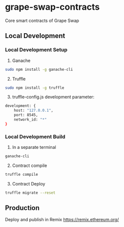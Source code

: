 # grape-swap-contracts
Core smart contracts of Grape Swap

## Local Development
  
### Local Development Setup
1. Ganache
```bash
sudo npm install -g ganache-cli
```

2. Truffle
```bash
sudo npm install -g truffle
```

3. truffle-config.js development parameter:
```bash
development: {
    host: "127.0.0.1",
    port: 8545,
    network_id: "*"
}
``` 

### Local Development Build
1. In a separate terminal
```bash
ganache-cli
``` 

2. Contract compile

```bash
truffle compile
```
 
3. Contract Deploy
```bash
truffle migrate --reset
```  

## Production
Deploy and publish in Remix https://remix.ethereum.org/
